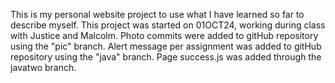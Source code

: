 This is my personal website project to use what I have learned so far to describe myself. This project was started on 01OCT24, working during class with Justice and Malcolm.
Photo commits were added to gitHub repository using the "pic" branch.
Alert message per assignment was added to gitHub repository using the "java" branch.
Page success.js was added through the javatwo branch.
